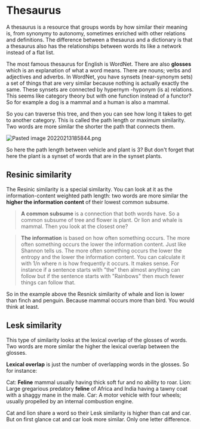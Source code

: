 # Thesaurus
A thesaurus is a resource that groups words by how similar their meaning is, from synonymy to autonomy, sometimes enriched with other relations and definitions. The difference between a thesaurus and a dictionary is that a thesaurus also has the relationships between words its like a network instead of a flat list. 

The most famous thesaurus for English is WordNet. There are also **glosses** which is an explanation of what a word means. There are nouns; verbs and adjectives and adverbs. In WordNet, you have synsets (near-synonym sets) a set of things that are very similar because nothing is actually exactly the same. These synsets are connected by hypernym -hyponym (is a) relations. This seems like category theory but with one function instead of a functor? So for example a dog is a mammal and a human is also a mammal. 

So you can traverse this tree, and then you can see how long it takes to get to another category. This is called the path length or maximum similarity. Two words are more similar the shorter the path that connects them.

![Pasted image 20220213185844.png](Pasted%20image%2020220213185844.png)

So here the path length between vehicle and plant is 3? But don't forget that here the plant is a synset of words that are in the synset plants. 

## Resinic similarity
The Resinic similarity is a special similarity. You can look at it as the information-content weighted path length: two words are more similar the **higher the information content** of their lowest common subsume. 

> **A common subsume** is a connection that both words have. So a common subsume of tree and flower is plant. Or lion and whale is mammal. Then you look at the closest one?

> **The information** is based on how often something occurs. The more often something occurs the lower the information content. Just like Shannon tells us. The more often something occurs the lower the entropy and the lower the information content. You can calculate it with 1/n where n is how frequently it occurs. 
> It makes sense. For instance if a sentence starts with "the" then almost anything can follow but if the sentence starts with "Rainbows" then much fewer things can follow that.

So in the example above the Resnick similarity of whale and lion is lower than finch and penguin. Because mammal occurs more than bird. You would think at least. 

## Lesk similarity
This type of similarity looks at the lexical overlap of the glosses of words. Two words are more similar the higher the lexical overlap between the glosses.

**Lexical overlap** is just the number of overlapping words in the glosses. So for instance: 

Cat: **Feline** mammal usually having thick soft fur and no ability to roar. 
Lion: Large gregarious predatory **feline** of Africa and India having a tawny coat with a shaggy mane in the male. 
Car: A motor vehicle with four wheels; usually propelled by an internal combustion engine. 

Cat and lion share a word so their Lesk similarity is higher than cat and car. But on first glance cat and car look more similar. Only one letter difference. 